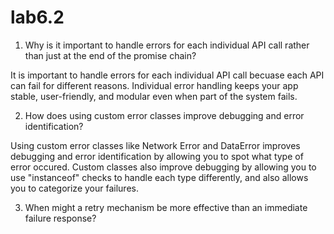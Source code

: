 # lab6.2

1. Why is it important to handle errors for each individual API call rather than just at the end of the promise chain?

It is important to handle errors for each individual API call becuase each API can fail for different reasons. Individual error handling keeps your app stable, user-friendly, and modular even when part of the system fails.

2. How does using custom error classes improve debugging and error identification?

Using custom error classes like Network Error and DataError improves debugging and error identification by allowing you to spot what type of error occured. Custom classes also improve debugging by allowing you to use "instanceof" checks to handle each type differently, and also allows you to categorize your failures.

3. When might a retry mechanism be more effective than an immediate failure response?